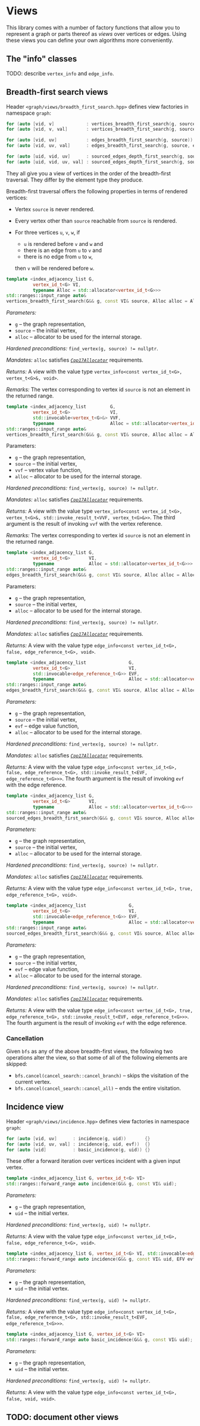 # Views

This library comes with a number of factory functions that allow you to represent 
a graph or parts thereof as _views_ over vertices or edges. Using these views you can 
define your own algorithms more conveniently.


## The "info" classes

TODO: describe `vertex_info` and `edge_info`.

## Breadth-first search views

Header `<graph/views/breadth_first_search.hpp>` defines view factories in namespace `graph`:

```c++
for (auto [vid, v]            : vertices_breadth_first_search(g, source))         {}
for (auto [vid, v, val]       : vertices_breadth_first_search(g, source, vvf))    {}

for (auto [vid, uv]           : edges_breadth_first_search(g, source))            {}
for (auto [vid, uv, val]      : edges_breadth_first_search(g, source, evf))       {}

for (auto [uid, vid, uv]      : sourced_edges_depth_first_search(g, source))      {}
for (auto [uid, vid, uv, val] : sourced_edges_depth_first_search(g, source, evf)) {}
```

They all give you a view of vertices in the order of the breadth-first traversal. 
They differ by the element type they produce.

Breadth-first traversal offers the following properties in terms of rendered vertices:

 * Vertex `source` is never rendered.
 * Every vertex other than `source` reachable from `source` is rendered.
 * For three vertices `u`, `v`, `w`, if 
   * `u` is rendered before `v` and `w` and 
   * there is an edge from `u` to `v` and
   * there is no edge from `u` to `w`,
   
   then `v` will be rendered before `w`. 


```c++
template <index_adjacency_list G, 
          vertex_id_t<G> VI, 
          typename Alloc = std::allocator<vertex_id_t<G>>>
std::ranges::input_range auto&
vertices_breadth_first_search(G&& g, const VI& source, Alloc alloc = Alloc());
```

 
*Parameters:*

 * `g` – the graph representation,
 * `source` – the initial vertex,
 * `alloc` – allocator to be used for the internal storage.

*Hardened preconditions:* `find_vertex(g, source) != nullptr`.

*Mandates:* `alloc` satisfies [<code><em>Cpp17Allocator</em></code>](https://eel.is/c++draft/allocator.requirements) requirements.
 
*Returns:* A view with the value type 
         `vertex_info<const vertex_id_t<G>, vertex_t<G>&, void>`.
         
*Remarks:* The vertex corresponding to vertex id `source` is not an element in the returned range.
 
 
```c++
template <index_adjacency_list         G, 
          vertex_id_t<G>               VI, 
          std::invocable<vertex_t<G>&> VVF, 
          typename                     Alloc = std::allocator<vertex_id_t<G>>>
std::ranges::input_range auto&
vertices_breadth_first_search(G&& g, const VI& source, Alloc alloc = Alloc());
```

Parameters:

 * `g` – the graph representation,
 * `source` – the initial vertex,
 * `vvf` – vertex value function,
 * `alloc` – allocator to be used for the internal storage.

*Hardened preconditions:* `find_vertex(g, source) != nullptr`.

*Mandates:* `alloc` satisfies [<code><em>Cpp17Allocator</em></code>](https://eel.is/c++draft/allocator.requirements) requirements.
 
*Returns:* A view  with the value type 
         `vertex_info<const vertex_id_t<G>, vertex_t<G>&, std::invoke_result_t<VVF, vertex_t<G>&>>`.
         The third argument is the result of invoking `vvf` with the vertex reference.

*Remarks:* The vertex corresponding to vertex id `source` is not an element in the returned range.

```c++
template <index_adjacency_list G, 
          vertex_id_t<G>       VI, 
          typename             Alloc = std::allocator<vertex_id_t<G>>>
std::ranges::input_range auto&
edges_breadth_first_search(G&& g, const VI& source, Alloc alloc = Alloc());
```
 
Parameters:

 * `g` – the graph representation,
 * `source` – the initial vertex,
 * `alloc` – allocator to be used for the internal storage.

*Hardened preconditions:* `find_vertex(g, source) != nullptr`.

*Mandates:* `alloc` satisfies [<code><em>Cpp17Allocator</em></code>](https://eel.is/c++draft/allocator.requirements) requirements.
 
*Returns:* A view with the value type 
         `edge_info<const vertex_id_t<G>, false, edge_reference_t<G>, void>`.
 
 
```c++
template <index_adjacency_list                G, 
          vertex_id_t<G>                      VI, 
          std::invocable<edge_reference_t<G>> EVF,
          typename                            Alloc = std::allocator<vertex_id_t<G>>>
std::ranges::input_range auto&
edges_breadth_first_search(G&& g, const VI& source, Alloc alloc = Alloc());
```

*Parameters:*

 * `g` – the graph representation,
 * `source` – the initial vertex,
 * `evf` – edge value function,
 * `alloc` – allocator to be used for the internal storage.

*Hardened preconditions:* `find_vertex(g, source) != nullptr`.

*Mandates:* `alloc` satisfies [<code><em>Cpp17Allocator</em></code>](https://eel.is/c++draft/allocator.requirements) requirements.
 
*Returns:* A view with the value type 
         `edge_info<const vertex_id_t<G>, false, edge_reference_t<G>, std::invoke_result_t<EVF, edge_reference_t<G>>>`.
         The fourth argument is the result of invoking `evf` with the edge reference.



```c++
template <index_adjacency_list G, 
          vertex_id_t<G>       VI, 
          typename             Alloc = std::allocator<vertex_id_t<G>>>
std::ranges::input_range auto& 
sourced_edges_breadth_first_search(G&& g, const VI& source, Alloc alloc = Alloc());
```
 
*Parameters:*

 * `g` – the graph representation,
 * `source` – the initial vertex,
 * `alloc` – allocator to be used for the internal storage.
 
*Hardened preconditions:* `find_vertex(g, source) != nullptr`.

*Mandates:* `alloc` satisfies [<code><em>Cpp17Allocator</em></code>](https://eel.is/c++draft/allocator.requirements) requirements.

*Returns:* A view with the value type 
         `edge_info<const vertex_id_t<G>, true, edge_reference_t<G>, void>`.
 
 
```c++
template <index_adjacency_list                G, 
          vertex_id_t<G>                      VI, 
          std::invocable<edge_reference_t<G>> EVF,
          typename                            Alloc = std::allocator<vertex_id_t<G>>>
std::ranges::input_range auto&
sourced_edges_breadth_first_search(G&& g, const VI& source, Alloc alloc = Alloc());
```

*Parameters:*

 * `g` – the graph representation,
 * `source` – the initial vertex,
 * `evf` – edge value function,
 * `alloc` – allocator to be used for the internal storage.
 
*Hardened preconditions:* `find_vertex(g, source) != nullptr`.

*Mandates:* `alloc` satisfies [<code><em>Cpp17Allocator</em></code>](https://eel.is/c++draft/allocator.requirements) requirements.

*Returns:* A view with the value type 
         `edge_info<const vertex_id_t<G>, true, edge_reference_t<G>, std::invoke_result_t<EVF, edge_reference_t<G>>>`.
         The fourth argument is the result of invoking `evf` with the edge reference.


### Cancellation

Given `bfs` as any of the above breadth-first views, the following two operations 
alter the view, so that some of all of the following elements are skipped:

 * `bfs.cancel(cancel_search::cancel_branch)` – skips the visitation of the current vertex.
 * `bfs.cancel(cancel_search::cancel_all)` – ends the entire visitation.



## Incidence view

Header `<graph/views/incidence.hpp>` defines view factories in namespace `graph`:

```c++
for (auto [vid, uv]      : incidence(g, uid))       {}
for (auto [vid, uv, val] : incidence(g, uid, evf))  {}
for (auto [vid]          : basic_incidence(g, uid)) {}
```

These offer a forward iteration over vertices incident with a given input vertex.

```c++
template <index_adjacency_list G, vertex_id_t<G> VI>
std::ranges::forward_range auto incidence(G&& g, const VI& uid);
```

*Parameters:*

 * `g` – the graph representation,
 * `uid` – the initial vertex.

*Hardened preconditions:* `find_vertex(g, uid) != nullptr`.
 
*Returns:* A view with the value type 
         `edge_info<const vertex_id_t<G>, false, edge_reference_t<G>, void>`.
         

```c++
template <index_adjacency_list G, vertex_id_t<G> VI, std::invocable<edge_reference_t<G>> EVF>
std::ranges::forward_range auto incidence(G&& g, const VI& uid, EFV evf);
```

*Parameters:*

 * `g` – the graph representation,
 * `uid` – the initial vertex.

*Hardened preconditions:* `find_vertex(g, uid) != nullptr`.
 
*Returns:* A view with the value type 
         `edge_info<const vertex_id_t<G>, false, edge_reference_t<G>, std::invoke_result_t<EVF, edge_reference_t<G>>>`.
 

```c++
template <index_adjacency_list G, vertex_id_t<G> VI>
std::ranges::forward_range auto basic_incidence(G&& g, const VI& uid);
```

*Parameters:*

 * `g` – the graph representation,
 * `uid` – the initial vertex.

*Hardened preconditions:* `find_vertex(g, uid) != nullptr`.
 
*Returns:* A view with the value type 
         `edge_info<const vertex_id_t<G>, false, void, void>`. 



## TODO: document other views